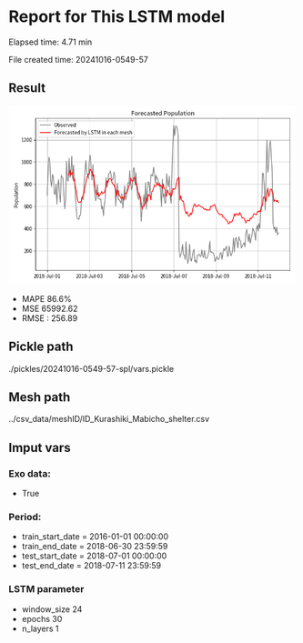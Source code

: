 
# Report for This LSTM model 
Elapsed time: 4.71 min

File created time: 20241016-0549-57

## Result 
<img src="20241016-0549-57.png" width='600'/>

- MAPE	86.6%
- MSE 	65992.62
- RMSE : 256.89

## Pickle path
./pickles/20241016-0549-57-spl/vars.pickle

## Mesh path
../csv_data/meshID/ID_Kurashiki_Mabicho_shelter.csv

## Imput vars

### Exo data:
- True

### Period:
- train_start_date    = 2016-01-01 00:00:00
- train_end_date      = 2018-06-30 23:59:59
- test_start_date     = 2018-07-01 00:00:00  
- test_end_date       = 2018-07-11 23:59:59

### LSTM parameter
- window_size	24
- epochs	30
- n_layers	1

